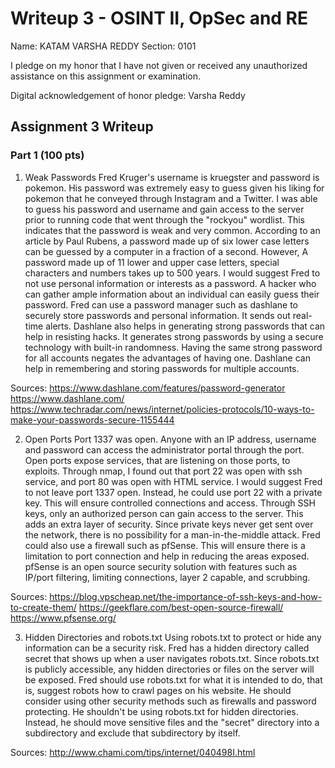 Writeup 3 - OSINT II, OpSec and RE
======

Name: KATAM VARSHA REDDY
Section: 0101

I pledge on my honor that I have not given or received any unauthorized assistance on this assignment or examination.

Digital acknowledgement of honor pledge: Varsha Reddy

## Assignment 3 Writeup

### Part 1 (100 pts)
1. Weak Passwords
Fred Kruger's username is kruegster and password is pokemon. His password was extremely easy to guess given his liking for pokemon that he conveyed through Instagram and a Twitter. I was able to guess his password and username and gain access to the server prior to running code that went through the "rockyou" wordlist. This indicates that the password is weak and very common. According to an article by Paul Rubens, a password made up of six lower case letters can be guessed by a computer in a fraction of a second. However, A password made up of 11 lower and upper case letters, special characters and numbers takes up to 500 years. I would suggest Fred to not use personal information or interests as a password. A hacker who can gather ample information about an individual can easily guess their password. Fred can use a password manager such as dashlane to securely store passwords and personal information. It sends out real-time alerts. Dashlane also helps in generating strong passwords that can help in resisting hacks. It generates strong passwords by using a secure technology with built-in randomness. Having the same strong password for all accounts negates the advantages of having one. Dashlane can help in remembering and storing passwords for multiple accounts. 

Sources: https://www.dashlane.com/features/password-generator
https://www.dashlane.com/
https://www.techradar.com/news/internet/policies-protocols/10-ways-to-make-your-passwords-secure-1155444

2. Open Ports
Port 1337 was open. Anyone with an IP address, username and password can access the administrator portal through the port. Open ports expose services, that are listening on those ports, to exploits. Through nmap, I found out that port 22 was open with ssh service, and port 80 was open with HTML service. I would suggest Fred to not leave port 1337 open. Instead, he could use port 22 with a private key. This will ensure controlled connections and access. Through SSH keys, only an authorized person can gain access to the server. This adds an extra layer of security. Since private keys never get sent over the network, there is no possibility for a man-in-the-middle attack. Fred could also use a firewall such as pfSense. This will ensure there is a limitation to port connection and help in reducing the areas exposed. pfSense is an open source security solution with features such as IP/port filtering, limiting connections, layer 2 capable, and scrubbing. 

Sources: https://blog.vpscheap.net/the-importance-of-ssh-keys-and-how-to-create-them/
https://geekflare.com/best-open-source-firewall/
https://www.pfsense.org/

3. Hidden Directories and robots.txt 
Using robots.txt to protect or hide any information can be a security risk. Fred has a hidden directory called secret that shows up when a user navigates robots.txt. Since robots.txt is publicly accessible, any hidden directories or files on the server will be exposed. Fred should use robots.txt for what it is intended to do, that is, suggest robots how to crawl pages on his website. He should consider using other security methods such as firewalls and password protecting. He shouldn't be using robots.txt for hidden directories. Instead, he should move sensitive files and the "secret" directory into a subdirectory and exclude that subdirectory by itself. 

Sources: http://www.chami.com/tips/internet/040498I.html





